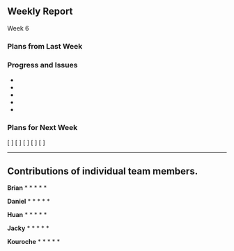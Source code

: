
## Weekly Report
Week 6

### Plans from Last Week




### Progress and Issues
* 
* 
* 
* 
* 


### Plans for Next Week
[ ] 
[ ] 
[ ] 
[ ] 
[ ] 
________________


## Contributions of individual team members.
**Brian**
* 
* 
* 
* 
* 


**Daniel**
* 
* 
* 
* 
* 


**Huan**
* 
* 
* 
* 
* 


**Jacky**
* 
* 
* 
* 
* 


**Kouroche**
* 
* 
* 
* 
*